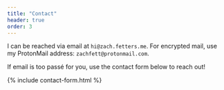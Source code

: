 ```yaml
---
title: "Contact"
header: true
order: 3
---
```

I can be reached via email at `hi@zach.fetters.me`. For encrypted mail, use my ProtonMail address: `zachfett@protonmail.com`.

If email is too passé for you, use the contact form below to reach out!

{% include contact-form.html %}
